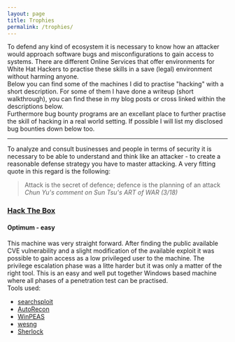 ```yaml
---
layout: page
title: Trophies
permalink: /trophies/
---
```


To defend any kind of ecosystem it is necessary to know how an attacker would approach software bugs and misconfigurations to gain access to systems. There are different Online Services that offer environments for White Hat Hackers to practise these skills in a save (legal) environment without harming anyone.  
Below you can find some of the machines I did to practise "hacking" with a short description. For some of them I have done a writeup (short walkthrough), you can find these in my blog posts or cross linked within the descriptions below.  
Furthermore bug bounty programs are an excellant place to further practise the skill of hacking in a real world setting. If possible I will list my disclosed bug bounties down below too.  

------  
  
To analyze and consult businesses and people in terms of security it is necessary to be able to understand and think like an attacker - to create a reasonable defense strategy you have to master attacking. A very fitting quote in this regard is the following:  
  
> Attack is the secret of defence; defence is the planning of an attack  
*Chun Yu's comment on Sun Tsu's ART of WAR (3/18)*

### [Hack The Box](https://www.hackthebox.eu/)  
#### Optimum - easy
This machine was very straight forward. After finding the public available CVE vulnerability and a slight modification of the available exploit it was possible to gain access as a low privileged user to the machine. The privilege escalation phase was a litte harder but it was only a matter of the right tool. 
This is an easy and well put together Windows based machine where all phases of a penetration test can be practised.  
Tools used:  
- [searchsploit](https://www.exploit-db.com/searchsploit)
- [AutoRecon](https://github.com/Tib3rius/AutoRecon)
- [WinPEAS](https://github.com/carlospolop/privilege-escalation-awesome-scripts-suite/tree/master/winPEAS)
- [wesng](https://github.com/bitsadmin/wesng)
- [Sherlock](https://github.com/rasta-mouse/Sherlock)

<style>
.footer-heading {
  display: none;
}
</style>
